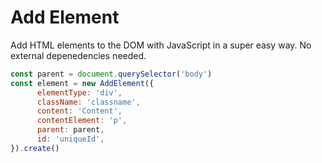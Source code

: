 # Add Element

Add HTML elements to the DOM with JavaScript in a super easy way. No external depenedencies needed.

```javascript
const parent = document.querySelector('body')
const element = new AddElement({
      elementType: 'div',
      className: 'classname',
      content: 'Content',
      contentElement: 'p',
      parent: parent,
      id: 'uniqueId',
}).create()
```